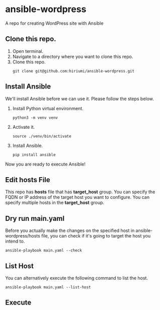 # ansible-wordpress
A repo for creating WordPress site with Ansible


## Clone this repo.
1. Open terminal.
1. Navigate to a directory where you want to clone this repo.
1. Clone this repo.
    ```
    git clone git@github.com:hiriumi/ansible-wordpress.git
    ```
## Install Ansible
We'll install Ansible before we can use it. Please follow the steps below.
1. Install Python virtual environment.
    ```
    python3 -m venv venv
    ```
1. Activate it.
    ```
    source ./venv/bin/activate
    ```
1. Install Ansible.
    ```
    pip install ansible
    ```
Now you are ready to execute Ansible!

## Edit hosts File
This repo has **hosts** file that has **target_host** group. You can specify the FQDN or IP address of the target host you want to configure. You can specify multiple hosts in the **target_host** group.
## Dry run main.yaml
Before you actually make the changes on the specified host in ansible-wordpress/hosts file, you can check if it's going to target the host you intend to.
```
ansible-playbook main.yaml --check
```
## List Host
You can alternatively execute the following command to list the host.
```
ansible-playbook main.yaml --list-host
```

## Execute
